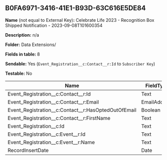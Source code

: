 ## B0FA6971-3416-41E1-B93D-63C616E5DE84

**Name** (not equal to External Key)**:** Celebrate Life 2023 - Recognition Box Shipped Notification - 2023-09-08T101600354

**Description:** n/a

**Folder:** Data Extensions/

**Fields in table:** 8

**Sendable:** Yes (`Event_Registration__c:Contact__r:Id` to `Subscriber Key`)

**Testable:** No

| Name | FieldType | MaxLength | IsPrimaryKey | IsNullable | DefaultValue |
| --- | --- | --- | --- | --- | --- |
| Event_Registration__c:Contact__r:Id | Text | 18 | - | - |  |
| Event_Registration__c:Contact__r:Email | EmailAddress | 80 | - | + |  |
| Event_Registration__c:Contact__r:HasOptedOutOfEmail | Boolean |  | - | + | false |
| Event_Registration__c:Contact__r:FirstName | Text | 40 | - | + |  |
| Event_Registration__c:Id | Text | 18 | - | - |  |
| Event_Registration__c:Event__r:Id | Text | 18 | - | + |  |
| Event_Registration__c:Event__r:Name | Text | 80 | - | + |  |
| RecordInsertDate | Date |  | - | + | GetDate() |
